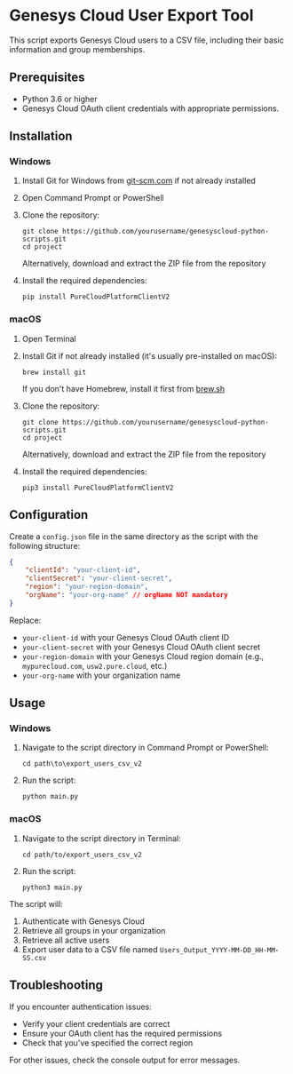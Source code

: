# Genesys Cloud User Export Tool

This script exports Genesys Cloud users to a CSV file, including their basic information and group memberships.

## Prerequisites

- Python 3.6 or higher
- Genesys Cloud OAuth client credentials with appropriate permissions.

## Installation

### Windows

1. Install Git for Windows from [git-scm.com](https://git-scm.com/download/win) if not already installed
2. Open Command Prompt or PowerShell
3. Clone the repository:
   ```
   git clone https://github.com/yourusername/genesyscloud-python-scripts.git
   cd project
   ```
   
   Alternatively, download and extract the ZIP file from the repository

4. Install the required dependencies:
   ```
   pip install PureCloudPlatformClientV2
   ```

### macOS

1. Open Terminal
2. Install Git if not already installed (it's usually pre-installed on macOS):
   ```
   brew install git
   ```
   If you don't have Homebrew, install it first from [brew.sh](https://brew.sh/)

3. Clone the repository:
   ```
   git clone https://github.com/yourusername/genesyscloud-python-scripts.git
   cd project
   ```
   
   Alternatively, download and extract the ZIP file from the repository

4. Install the required dependencies:
   ```
   pip3 install PureCloudPlatformClientV2
   ```

## Configuration

Create a `config.json` file in the same directory as the script with the following structure:

```json
{
    "clientId": "your-client-id",
    "clientSecret": "your-client-secret",
    "region": "your-region-domain",
    "orgName": "your-org-name" // orgName NOT mandatory
}
```

Replace:
- `your-client-id` with your Genesys Cloud OAuth client ID
- `your-client-secret` with your Genesys Cloud OAuth client secret
- `your-region-domain` with your Genesys Cloud region domain (e.g., `mypurecloud.com`, `usw2.pure.cloud`, etc.)
- `your-org-name` with your organization name

## Usage

### Windows

1. Navigate to the script directory in Command Prompt or PowerShell:
   ```
   cd path\to\export_users_csv_v2
   ```

2. Run the script:
   ```
   python main.py
   ```

### macOS

1. Navigate to the script directory in Terminal:
   ```
   cd path/to/export_users_csv_v2
   ```

2. Run the script:
   ```
   python3 main.py
   ```

The script will:
1. Authenticate with Genesys Cloud
2. Retrieve all groups in your organization
3. Retrieve all active users
4. Export user data to a CSV file named `Users_Output_YYYY-MM-DD_HH-MM-SS.csv`

## Troubleshooting

If you encounter authentication issues:
- Verify your client credentials are correct
- Ensure your OAuth client has the required permissions
- Check that you've specified the correct region

For other issues, check the console output for error messages.